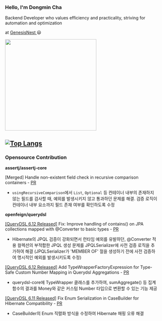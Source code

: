 ### Hello, I'm Dongmin Cha

Backend Developer who values efficiency and practicality, striving for automation and optimization

at [GenesisNest ](https://genesisnest.com/) 😃

<img src="https://media0.giphy.com/media/v1.Y2lkPTc5MGI3NjExcDl1a3h5OTZqZDNsN2NhZ2EzcXRrc29hazhqM3k0cTc1bHl1Y2lwZCZlcD12MV9pbnRlcm5hbF9naWZfYnlfaWQmY3Q9Zw/13HgwGsXF0aiGY/giphy.gif" width="300"> 


[![Top Langs](https://github-readme-stats.vercel.app/api/top-langs/?username=chadongmin&langs_count=8&layout=compact&include_orgs=true&theme=transparent&hide_border=true)](https://github.com/anuraghazra/github-readme-stats)
---
### Opensource Contribution

**assertj/assertj-core**

[Merged] Handle non-existent field check in recursive comparison containers - [PR](https://github.com/assertj/assertj-core/pull/3857)
- `usingRecursiveComparison`에서 `List`, `Optional` 등 컨테이너 내부의 존재하지 않는 필드를 검사할 때, 예외를 발생시키지 않고 통과하던 문제를 해결. 검증 로직이 컨테이너 내부 요소까지 필드 존재 여부를 확인하도록 수정

**openfeign/querydsl**

[[QueryDSL 6.12 Released]](https://github.com/OpenFeign/querydsl/releases/tag/6.12) Fix: Improve handling of contains() on JPA collections mapped with @Converter to basic types - [PR](https://github.com/OpenFeign/querydsl/pull/1199)  
- Hibernate의 JPQL 검증이 강화되면서 런타임 예외를 유발하던, @Converter 적용 컬렉션의 부적합한 JPQL 생성 문제를 JPQLSerializer에 사전 검증 로직을 추가하여 해결 (JPQLSerializer가 'MEMBER OF' 절을 생성하기 전에 사전 검증하여 명시적인 예외를 발생시키도록 수정)
 
[[QueryDSL 6.12 Released]](https://github.com/OpenFeign/querydsl/releases/tag/6.12) Add TypeWrapperFactoryExpression for Type-Safe Custom Number Mapping in Querydsl Aggregations - [PR](https://github.com/OpenFeign/querydsl/pull/1181)  
- querydsl-core에 TypeWrapper 클래스를 추가하여, sumAggregate() 등 집계 함수의 결과를 Money와 같은 커스텀 Number 타입으로 변환할 수 있는 기능 제공

[[QueryDSL 6.11 Released]](https://github.com/OpenFeign/querydsl/releases/tag/6.11) Fix Enum Serialization in CaseBuilder for Hibernate Compatibility - [PR](https://github.com/OpenFeign/querydsl/pull/966)  
- CaseBuilder의 Enum 직렬화 방식을 수정하여 Hibernate 매핑 오류 해결
